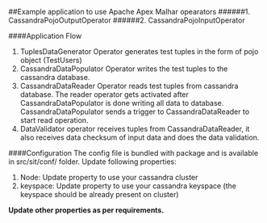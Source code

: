 ##Example application to use Apache Apex Malhar opearators
######1. CassandraPojoOutputOperator
######2. CassandraPojoInputOperator

####Application Flow
1. TuplesDataGenerator Operator generates test tuples in the form of pojo object (TestUsers)
2. CassandraDataPopulator Operator writes the test tuples to the cassandra database.
3. CassandraDataReader Operator reads test tuples from cassandra database. The reader operator gets activated after CassandraDataPopulator is done writing all data to database. CassandraDataPopulator sends a trigger to CassandraDataReader to start read operation.
4. DataValidator operator receives tuples from CassandraDataReader, it also receives data checksum of input data and does the data validation.

####Configuration
The config file is bundled with package and is available in src/sit/conf/ folder. Update following properties:

1. Node: Update property to use your cassandra cluster
2. keyspace: Update property to use your cassandra keyspace (the keyspace should be already present on cluster)

**Update other properties as per requirements.**
